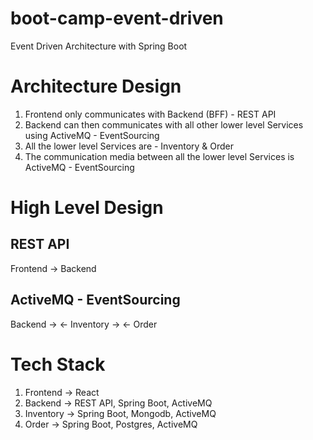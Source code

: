 # boot-camp-event-driven

Event Driven Architecture with Spring Boot

# Architecture Design

1. Frontend only communicates with Backend (BFF) - REST API
2. Backend can then communicates with all other lower level Services using ActiveMQ - EventSourcing
3. All the lower level Services are - Inventory & Order
4. The communication media between all the lower level Services is ActiveMQ - EventSourcing

# High Level Design

## REST API

Frontend -> Backend

## ActiveMQ - EventSourcing

Backend -> <- Inventory -> <- Order 

# Tech Stack

1. Frontend -> React
2. Backend -> REST API, Spring Boot, ActiveMQ
3. Inventory -> Spring Boot, Mongodb, ActiveMQ
3. Order -> Spring Boot, Postgres, ActiveMQ

